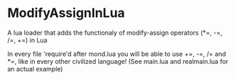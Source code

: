 # ModifyAssignInLua
A lua loader that adds the functionaly of modify-assign operators (*=, -=, /=, +=) in Lua

In every file 'require'd after mond.lua you will be able to use +=, -=, /= and *=, like in every other civilized language! (See main.lua and realmain.lua for an actual example)
